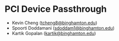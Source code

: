 # PCI Device Passthrough
- Kevin Cheng       (tcheng8@binghamton.edu)
- Spoorti Doddamani (sdoddam1@binghamton.edu)
- Kartik Gopalan    (kartik@binghamton.edu)

